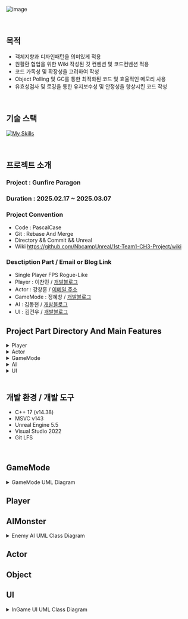 <div align = left>
  
![image](https://github.com/user-attachments/assets/ed012a61-eb44-4229-9184-04553671fd3e)


<br>

## 목적
- 객체지향과 디자인패턴을 의미있게 적용
- 원활환 협업을 위한 Wiki 작성된 깃 컨벤션 및 코드컨벤션 적용
- 코드 가독성 및 확장성을 고려하여 작성
- Object Polling 및 GC를 통한 최적화된 코드 및 효율적인 메모리 사용
- 유효성검사 및 로깅을 통한 유지보수성 및 안정성을 향상시킨 코드 작성

<br>

## 기술 스택
[![My Skills](https://skillicons.dev/icons?i=cpp,visualstudio,git,github,unreal,notion&theme=light)](https://skillicons.dev)

<br>

## 프로젝트 소개
### Project : Gunfire Paragon <br>
### Duration : 2025.02.17 ~ 2025.03.07 <br>
### Project Convention <br>
- Code   : PascalCase
- Git    : Rebase And Merge
- Directory && Commit && Unreal
- Wiki https://github.com/NbcampUnreal/1st-Team1-CH3-Project/wiki

### Desctiption Part / Email or Blog Link <br>
- Single Player FPS Rogue-Like
- Player   : 이찬민 / [개발블로그](https://velog.io/@chanmin60/posts) <br>
- Actor    : 강창훈 / [이메일 주소](rkdckdgns97@gmail.com) <br>
- GameMode : 정혜창 / [개발블로그](https://velog.io/@hch9097/posts) <br>
- AI       : 김동현 / [개발블로그](https://dong-grae.tistory.com/) <br>
- UI       : 김건우 / [개발블로그](https://mynameiskgws.tistory.com/) <br>

## Project Part Directory And Main Features <br>
<details>
  <summary> Player </summary>
  
    | -- Source
      | -- Player
        | -- PlayerCharacter.h
        | -- MyPlayerController.h

    | -- Content
      | -- Blueprnits
        | -- ABP_PlayerCharacter

### Player
- C++ 기반의 플레이어 로직 설계
  - Enhanced Input System을 사용한 입력 액션
  - CharacterMovement Component을 사용한 캐릭터 로직 설계
  - Tick을 사용하지 않은 이벤트 기반의 플레이어 로직 구현
  - GameInstance와 연동한 레벨 전환시 플레이어 정보 저장/불러오기 기능

</details>

<details>
  <summary> Actor </summary>

    | -- Source
      | -- Actor
        | -- BulletPool // ObjectPooling 기법을 사용하여 BulletBase Class들을 재사용하는 최적화 구현
        | -- Bullet
          | -- BulletBase // Projectile 공통적인 기능을 구현한 AActor를 상속한 상위 클래스
          | -- BombBullet // Overlap시 범위 공격을 가하는 Bullet
          | -- NormalBullet // 기본적인 Bullet
          | -- PierceBullet // 특정 횟수만큼 Monster를 관통하는 Bullet
        | -- Trap
          | -- TrapBase // 함정 활성화, 충돌, 데미지 등의 공통 로직을 구현한 클래스
          | -- SpikeTrap // 특정 시간마다 돌출되는 바닥 설치형 함정
          | -- RollingTrap // 특정 시간마다 바닥으로 굴러오는 함정
          | -- ArrowTrap // MoveToActor를 활용한 유도형 함정
          | -- MovingSpotLight // 플레이어를 따라다니는 스포트라이트
          | -- SharkSpawner // Arrow형 Trap을 최적화를 위해 구현한 스포너
        | -- Weapon
          | -- CGunBase // Fire, Ovelap, Speed 무기 공통기능을 구현한 상위 클래스
          | -- Gun_Rifle // NoramlBullet를 발사하는 무기
          | -- Gun_Rocket // BombBullet를 발사하는 무기
          | -- Gun_Shotgun // NormalBullet를 동시에 Pellets수만큼 발사하는 무기
          | -- Gun_Sniper // PierceBullet를 발사하는 무기

### Actor 
 - BulletPool
   - ObjectPooling 기법을 사용한 Bullet 클래스 관련 재사용성 중심의 최적화 설계
 - Bullet && Weapon && Trap
   - 객체지향의 특징 다형성 및 추상화를 통한 높은응집도, 낮은 결합성, 확장성 향상
          
</details>

<details>
  <summary> GameMode </summary>

    | -- Source
      | -- GameMode
        | -- FPSGameMode  // 레벨 전환시마다 실행되는 로직 관리
        | -- FPSGameInstance  // 게임 종료시까지 유지되어야하는 데이터 관리
        | -- AIEnemySpawnObjectPool // ObjectPooling 기법을 사용한 AI Sapwn 재사용성 및 최적화 설계
        | -- SpawnVolume // WeaponDrop, EnemySpawn을 담당하는 C++ 기반의 스폰 불륨
        | -- TrapPortal  // 함정반 포탈 관련 클래스
          | -- TrapPortalPoint // TrapPortal의 위치생성기
          | -- TrapPortalAction // TrapPortal 의 Type을 지정해주는 EnumClass
          | -- TrapPortalType // TrapPortalPoint 의 Type을 지정해주는 EnumClass
        | -- ClearPortal // 클리어 포탈 관련 클래스
          | -- ClearPortalPoint // ClearPortal의 위치 생성기
        | -- DataTables   // 레벨 전환시마다 생성되는 Enemy, Instance에 저장할 데이터등 SRP를 지향한 데이터테이블
          | -- InitializeTable // ObjectPooling Initialize 를 위한 DataTable
          | -- GetPoolForStageTable // Satge마다 적 종류, 개체수를 저장한 DataTable
          | -- CardDataTable // 패시브카드의 타입, 레어도, 적용값을 저장한 DataTable
### GameMode
 - EnemyObjectPool
   - ObjectPooling 및 DataTable을 사용한 재사용성 및 최적화 기반의 설계
 - GameMode && GameInstance
   - 레벨 전환 시 런타임 환경에서 동적으로 생성하는 기능 구현 및 게임 진행시 영구적 데이터 관리
   - 공통 로직들을 함수화한 객체지향적 설계
   - 런타임 내 전체적인 GameFlow 관리
 - Portal
   - Overlap, Timer를 사용한 레벨 전환 설계
</details>

<details>
  <summary> AI </summary>

    | -- Source
      | -- AI
        | -- AIController
          | -- BaseEnemyAIController // Perception, Pov, OnPossess등을 사용한 AI 행동 제어 관련 컨트롤러
          | -- BossAIController // BossEnemy만의 특정 로직을 추가한 AI 행동 제어 관련 컨트롤러
        | -- Enemy
          | -- BaseEnemy // AI관련 공통 로직을 구현한 상위 클래스
          | -- BossEnemy // BaseEnemy 기반의 하위 클래스, 보스 AI Character, 게임 클리어 조건
          | -- EliteMeleeEnemy // 특정 레벨마다 등장하는 근거리 공격 AI Character
          | -- EliteRangeEnemy // 특정 레벨마다 등장하는 원거리 공격 AI Character
          | -- NormalMeleeEnemy // 근거리 공격 AI Character
          | -- NormalRangeEnemy // 원거리 공격 AI Character
        | -- AnimNotify
          | -- AnimNotify_... // AI의 공격 관련 애니메이션 몽타주와 연동한 Notify 관련 설정
        | -- BT
          | -- BTT_... // BehaviorTree에 사용할 C++ 기반의 커스텀 Task 클래스
          | -- BTD_... // Task 노드 실행 조건을 결정하는 C++ 기반의 Decorator 클래스
        | -- Projectile
          | -- Projectiles... // 보스 및 원거리 공격 AI들이 사용할 Projectile 클래스

    | -- Content
      | -- Blueprint
        | -- AI
          | -- Enemy
            | -- BossEnemy
              | -- AI
                | -- EQS // 언리얼 엔진 내 EQS 시스템을 활용해 주변 환경 탐색 후 조건에 맞는 최적의 데이터 생성
        | -- Cinematic
          | -- Trigger Volume를 활용한 시네마틱 연출 구현

### AI
 - Enemy
   - BB/BT를 사용해, 현재 AI의 상태에 적합한 시퀀스를 선택해 자연스러운 행동을 실행하는 로직 구현
   - ABP, Montage Notify, 델리게이트를 사용해 애니메이션과 실제 공격 로직 연동
   - Aim Offset를 사용해 특정 Bone을 따라 Z축 Rotation을 변경, 더 정밀한 AI의 Range Attack 구현
   - Player Character의 현재 이동 방향과 속도를 고려한 예측 사격 구현
 - Cinematic
   - Trigger Volume 및 Level Blueprint를 활용한 시네마틱 연출 구현 
              
</details>

<details>
  <summary> UI </summary>

    | -- Source
      | -- Widgets
        | -- DataAssets
          | -- DataAsset/DataTable // DA/DT를 활용한 데이터 관리, SRP 원칙을 지향한 각각의 데이터 분리 및 불필요한 메모리 할당 방지
        | -- InGame
          | -- IngameMainWidget // MVVM패턴 기반의 VM을 담당하는 위젯 클래스. 델리게이트 기반의 이벤트 수신, View에게 데이터 전달
          | -- IngameMiniampWidget // 미니맵 관련 View 위젯
          | -- IngameMiniampIcon // 미니맵에 렌더링할 Icon관련 위젯
          | -- IngamePlayerStatus // 플레이어 체력, 실드, 텍스처등 관련된 View 위젯
          | -- IngameWeaponWidget // 장착중인 무기 관련 View 위젯
          | -- IngameCrossHairs // 플레이어 조준점 및 히트마커 관련 View 위젯
          | -- IngameTargetHUD // WidgetComponent에게 전송받은 데이터를 사용한 View 위젯. Enemy의 체력 관련 담당 위젯
          | -- IngameSelectWidget // SelectObjectBaseWidget 기반의 클래스들을 관리하는 VM 위젯 클래스
          | -- SelectObjectBaseWidget // 레벨업/레벨 클리어/상점 방문 등 공통 로직 및 프로퍼티들을 설정한 상위 클래스
          | -- CardWidget // 레벨업/레벨 클리어 경우 보여줄 능력치 강화 관련 위젯
        | -- Lobby
          | -- LobbyWidget // NativeOnKeyDown을 활용한 PressAnyKey 기능 구현, GameMode와 연동한 게임 시작시 레벨 변경 관리
        | -- Utility
          | -- MinimapTracker   // ActorComponent를 활용한 월드 배치 Monster 3D좌표를 Widget에게 전송하는 컴포넌트
          | -- MonsterWidgetComponent  // WidgetComponent를 활용한 Enemy의 현재 상태를 보여주는 HUD 관련 MVC기반의 Controller

    | -- Plugin
      | -- ASync Loading Screen Plugin
        | -- 비동기 로딩 스크린방식의 플러그인을 활용한 비동기 로딩 연출
        | -- 인트로 영상 기능 추가

### UI
 - UI
   - GameMode/Instance등과 유연한 연동을 하기위한 UUserWidget 기반의 C++ 생성, WBP 디자이너탭을 활용한 디자인
   - MVVM,MVC 패턴을 적용한 낮은결합성 및 확장성 보장
   - 객체지향 추상화 및 다형성을 적용한 특정 클래스 구조 설계
   - 특정 조건에 연출되는 2D Animation 구현
   - 델리게이트를 사용한 이벤트 기반의 로직, 옵저버 패턴 적용 및 최적화 설계
</details>


<br>

## 개발 환경 / 개발 도구
- C++ 17 (v14.38)
- MSVC v143
- Unreal Engine 5.5
- Visual Studio 2022
- Git LFS

<br>
</div>

## GameMode
<details>
<summary>GameMode UML Diagram</summary>  
  
![GameModeUML](https://github.com/user-attachments/assets/4e7303c4-9e41-4588-89bf-7ade03a08a87)

</details>

## Player

## AIMonster
<details>
<summary>Enemy AI UML Class Diagram</summary>
  
  ![Enemy AI](https://github.com/user-attachments/assets/9b2bd2c0-862f-47c0-8fb5-28ad9cb03b6c)

</details>

## Actor

## Object

## UI
<details>
<summary>InGame UI UML Class Diagram</summary>  

  ![다이어그램 인게임 UI](https://github.com/user-attachments/assets/05ae29ff-0989-4f0b-acd8-216f980428a6)

</details>
